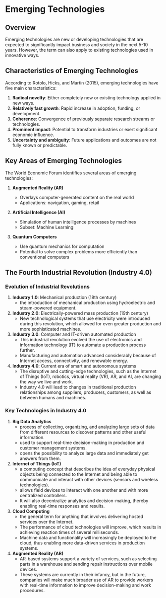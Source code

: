 # Emerging Technologies

## Overview

Emerging technologies are new or developing technologies that are expected to significantly impact business and society in the next 5-10 years. However, the term can also apply to existing technologies used in innovative ways.

## Characteristics of Emerging Technologies

According to Rotolo, Hicks, and Martin (2015), emerging technologies have five main characteristics:

1. **Radical novelty**: Either completely new or existing technology applied in new ways.
2. **Relatively fast growth**: Rapid increase in adoption, funding, or development.
3. **Coherence**: Convergence of previously separate research streams or technologies.
4. **Prominent impact**: Potential to transform industries or exert significant economic influence.
5. **Uncertainty and ambiguity**: Future applications and outcomes are not fully known or predictable.

## Key Areas of Emerging Technologies

The World Economic Forum identifies several areas of emerging technologies:

1. **Augmented Reality (AR)**
   - Overlays computer-generated content on the real world
   - Applications: navigation, gaming, retail

2. **Artificial Intelligence (AI)**
   - Simulation of human intelligence processes by machines
   - Subset: Machine Learning

3. **Quantum Computers**
   - Use quantum mechanics for computation
   - Potential to solve complex problems more efficiently than conventional computers

## The Fourth Industrial Revolution (Industry 4.0)

### Evolution of Industrial Revolutions

1. **Industry 1.0**: Mechanical production (18th century)
   - the introduction of mechanical production using hydroelectric and steam-powered equipment.
2. **Industry 2.0**: Electrically-powered mass production (19th century)
   - New technological systems that use electricity were introduced during this revolution, which allowed for even greater production and more sophisticated machines.
3. **Industry 3.0**: Computer and IT-driven automated production
   - This industrial revolution evolved the use of electronics and information technology (IT) to automate a production process further.
   - Manufacturing and automation advanced considerably because of Internet access, connectivity, and renewable energy.
4. **Industry 4.0**: Current era of smart and autonomous systems
   - The disruptive and cutting-edge technologies, such as the Internet of Things (IoT), robotics, virtual reality (VR), AR, and AI, are changing the way we live and work.
   - Industry 4.0 will lead to changes in traditional production relationships among suppliers, producers, customers, as well as between humans and machines.

### Key Technologies in Industry 4.0

1. **Big Data Analytics**
   - process of collecting, organizing, and analyzing large sets of data from different resources to discover patterns and other useful information.
   - used to support real-time decision-making in production and customer management systems.
   - opens the possibility to analyze large data and immediately get answers from them.
2. **Internet of Things (IoT)**
   - a computing concept that describes the idea of everyday physical objects being connected to the Internet and being able to communicate and interact with other devices (sensors and wireless technologies).
   - allows field devices to interact with one another and with more centralized controllers.
   - It will also decentralize analytics and decision-making, thereby enabling real-time responses and results.
3. **Cloud Computing**
   -  the general term for anything that involves delivering hosted services over the Internet.
   -  The performance of cloud technologies will improve, which results in achieving reaction times of several milliseconds.
   -  Machine data and functionality will increasingly be deployed to the cloud, thus enabling more data-driven services in production systems.
4. **Augmented Reality (AR)**
   - AR-based systems support a variety of services, such as selecting parts in a warehouse and sending repair instructions over mobile devices.
   - These systems are currently in their infancy, but in the future, companies will make much broader use of AR to provide workers with real-time information to improve decision-making and work procedures.

